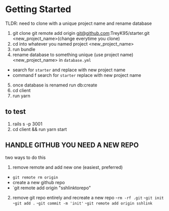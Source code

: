 # Getting Started
TLDR: need to clone with a unique project name and rename database 

1. git clone git remote add origin git@github.com:TreyK95/starter.git <new_project_name>(change everytime you clone)
2. cd into whatever you named project <new_project_name>
3. run bundle 
4. rename database to something unique (use project name) <new_project_name> in `database.yml`
  - search for `starter` and replace with new project name
  - command f search for `starter` replace with new project name 
5. once database is renamed run db:create 
6. cd client 
7. run yarn

## to test
1. rails s -p 3001 
2. cd client && run yarn start 

## HANDLE GITHUB  YOU NEED A NEW REPO 
two ways to do this 
1. remove remote and add new one (easiest, preferred)
  - `git remote rm origin`
  - create a new github repo 
  - `git remote add origin "sshlinktorepo"

2. remove git repo entirely and recreate a new repo 
  -`rm -rf .git`
  -`git init`
  -`git add .`
  -`git commit -m 'init'`
  -`git remote add origin sshlink`




